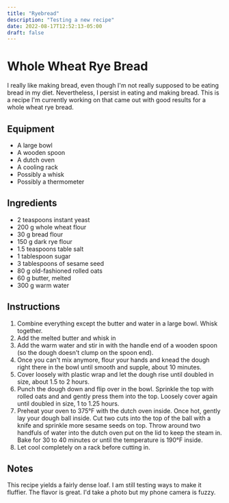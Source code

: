 ```yaml
---
title: "Ryebread"
description: "Testing a new recipe"
date: 2022-08-17T12:52:13-05:00
draft: false
---
```


# Whole Wheat Rye Bread

I really like making bread, even though I'm not really
supposed to be eating bread in my diet. Nevertheless, I persist
in eating and making bread. This is a recipe I'm currently working on
that came out with good results for a whole wheat rye bread.

## Equipment
* A large bowl
* A wooden spoon
* A dutch oven
* A cooling rack
* Possibly a whisk
* Possibly a thermometer

## Ingredients
* 2 teaspoons instant yeast
* 200 g whole wheat flour
* 30 g bread flour
* 150 g dark rye flour
* 1.5 teaspoons table salt
* 1 tablespoon sugar
* 3 tablespoons of sesame seed
* 80 g old-fashioned rolled oats
* 60 g butter, melted
* 300 g warm water

## Instructions
1. Combine everything except the butter and water in a large bowl. Whisk together.
2. Add the melted butter and whisk in
3. Add the warm water and stir in with the handle end of a wooden spoon
  (so the dough doesn't clump on the spoon end).
4. Once you can't mix anymore, flour your hands and knead the dough right there in
the bowl until smooth and supple, about 10 minutes.
5. Cover loosely with plastic wrap and let the dough rise until doubled in size,
about 1.5 to 2 hours.
6. Punch the dough down and flip over in the bowl. Sprinkle the top with rolled oats
and and gently press them into the top. Loosely cover again until doubled in size, 1
to 1.25 hours.
7. Preheat your oven to 375°F with the dutch oven inside. Once hot, gently lay your
dough ball inside. Cut two cuts into the top of the ball with a knife and sprinkle
more sesame seeds on top. Throw around two handfuls of water into the dutch oven
put on the lid to keep the steam in. Bake for 30 to 40 minutes or until the temperature
is 190°F inside.
8. Let cool completely on a rack before cutting in.

## Notes
This recipe yields a fairly dense loaf. I am still testing ways to make it fluffier.
The flavor is great. I'd take a photo but my phone camera is fuzzy.
